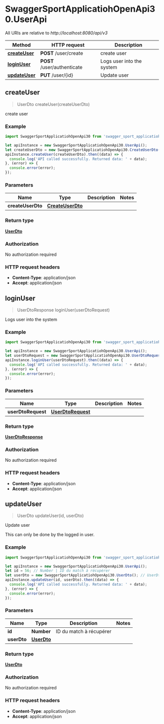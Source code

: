 # SwaggerSportApplicatiohOpenApi30.UserApi

All URIs are relative to *http://localhost:8080/api/v3*

Method | HTTP request | Description
------------- | ------------- | -------------
[**createUser**](UserApi.md#createUser) | **POST** /user/create | create user
[**loginUser**](UserApi.md#loginUser) | **POST** /user/authenticate | Logs user into the system
[**updateUser**](UserApi.md#updateUser) | **PUT** /user/{id} | Update user



## createUser

> UserDto createUser(createUserDto)

create user

### Example

```javascript
import SwaggerSportApplicatiohOpenApi30 from 'swagger_sport_applicatioh_open_api_3_0';

let apiInstance = new SwaggerSportApplicatiohOpenApi30.UserApi();
let createUserDto = new SwaggerSportApplicatiohOpenApi30.CreateUserDto(); // CreateUserDto | 
apiInstance.createUser(createUserDto).then((data) => {
  console.log('API called successfully. Returned data: ' + data);
}, (error) => {
  console.error(error);
});

```

### Parameters


Name | Type | Description  | Notes
------------- | ------------- | ------------- | -------------
 **createUserDto** | [**CreateUserDto**](CreateUserDto.md)|  | 

### Return type

[**UserDto**](UserDto.md)

### Authorization

No authorization required

### HTTP request headers

- **Content-Type**: application/json
- **Accept**: application/json


## loginUser

> UserDtoResponse loginUser(userDtoRequest)

Logs user into the system

### Example

```javascript
import SwaggerSportApplicatiohOpenApi30 from 'swagger_sport_applicatioh_open_api_3_0';

let apiInstance = new SwaggerSportApplicatiohOpenApi30.UserApi();
let userDtoRequest = new SwaggerSportApplicatiohOpenApi30.UserDtoRequest(); // UserDtoRequest | 
apiInstance.loginUser(userDtoRequest).then((data) => {
  console.log('API called successfully. Returned data: ' + data);
}, (error) => {
  console.error(error);
});

```

### Parameters


Name | Type | Description  | Notes
------------- | ------------- | ------------- | -------------
 **userDtoRequest** | [**UserDtoRequest**](UserDtoRequest.md)|  | 

### Return type

[**UserDtoResponse**](UserDtoResponse.md)

### Authorization

No authorization required

### HTTP request headers

- **Content-Type**: application/json
- **Accept**: application/json


## updateUser

> UserDto updateUser(id, userDto)

Update user

This can only be done by the logged in user.

### Example

```javascript
import SwaggerSportApplicatiohOpenApi30 from 'swagger_sport_applicatioh_open_api_3_0';

let apiInstance = new SwaggerSportApplicatiohOpenApi30.UserApi();
let id = 56; // Number | ID du match à récupérer
let userDto = new SwaggerSportApplicatiohOpenApi30.UserDto(); // UserDto | 
apiInstance.updateUser(id, userDto).then((data) => {
  console.log('API called successfully. Returned data: ' + data);
}, (error) => {
  console.error(error);
});

```

### Parameters


Name | Type | Description  | Notes
------------- | ------------- | ------------- | -------------
 **id** | **Number**| ID du match à récupérer | 
 **userDto** | [**UserDto**](UserDto.md)|  | 

### Return type

[**UserDto**](UserDto.md)

### Authorization

No authorization required

### HTTP request headers

- **Content-Type**: application/json
- **Accept**: application/json

